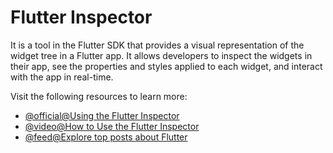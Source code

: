 # Flutter Inspector

It is a tool in the Flutter SDK that provides a visual representation of the widget tree in a Flutter app. It allows developers to inspect the widgets in their app, see the properties and styles applied to each widget, and interact with the app in real-time.

Visit the following resources to learn more:

- [@official@Using the Flutter Inspector](https://docs.flutter.dev/development/tools/devtools/inspector)
- [@video@How to Use the Flutter Inspector](https://www.youtube.com/watch?v=CcLfGJZS8ns)
- [@feed@Explore top posts about Flutter](https://app.daily.dev/tags/flutter?ref=roadmapsh)
